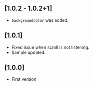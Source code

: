 ## [1.0.2 - 1.0.2+1]

* `backgroundColor` was added.

## [1.0.1]

* Fixed issue when scroll is not listening.
* Sample updated.

## [1.0.0]

* First version
